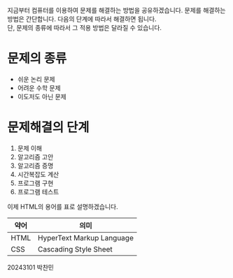 지금부터 컴퓨터를 이용하여 문제를 해결하는 방법을 공유하겠습니다. 문제를 해결하는 방법은 간단합니다. 다음의 단계에 따라서 해결하면 됩니다.  
단, 문제의 종류에 따라서 그 적용 방법은 달라질 수 있습니다.  
# 문제의 종류
- 쉬운 논리 문제  
- 어려운 수학 문제  
- 이도저도 아닌 문제  
  
# 문제해결의 단계  
  1. 문제 이해  
  2. 알고리즘 고안  
  3. 알고리즘 증명  
  4. 시간복잡도 계산  
  5. 프로그램 구현  
  6. 프로그램 테스트
  
이제 HTML의 용어를 표로 설명하겠습니다.  

| 약어 | 의미 |  
|----------|--------------------------------------------------|  
| HTML | HyperText Markup Language |  
| CSS | Cascading Style Sheet |  

20243101
박찬민
